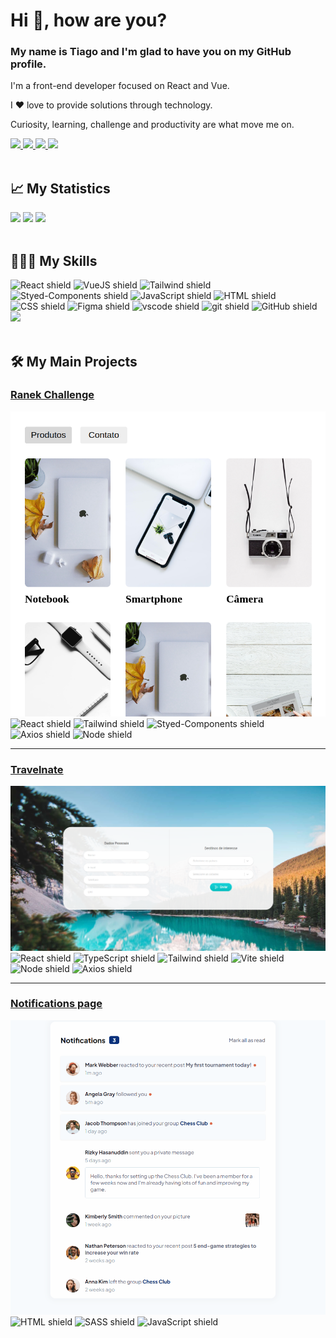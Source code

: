 # Hi 👋, how are you?

### My name is Tiago and I'm glad to have you on my GitHub profile.

I'm a front-end developer focused on React and Vue.

I ❤️ love to provide solutions through technology.

Curiosity, learning, challenge and productivity are what move me on.

<div>
  <a href="https://api.whatsapp.com/send?phone=5516991974262" target="_blank" rel="noreferrer">
    <img src="https://img.shields.io/badge/WhatsApp-25D366?style=for-the-badge&logo=whatsapp&logoColor=white" />
  </a>
  <a href="https://www.linkedin.com/in/tascintra/" target="_blank" rel="noreferrer">
    <img src="https://img.shields.io/badge/LinkedIn-0077B5?style=for-the-badge&logo=linkedin&logoColor=white" />
  </a>
  <a href="https://discordapp.com/users/Tiago%20Silva#7043" target="_blank" rel="noreferrer">
    <img src="https://img.shields.io/badge/Discord-7289DA?style=for-the-badge&logo=discord&logoColor=white" />
  </a>
  <a href="mailto:tiago.slv@hotmail.com" target="_blank" rel="noreferrer">
    <img src="https://img.shields.io/badge/Hotmail-0078D4?style=for-the-badge&logo=microsoft-outlook&logoColor=white" />
  </a>
</div>

<br>

## 📈 My Statistics
<div>
  <img height="150rem" src="https://github-readme-stats-git-masterrstaa-rickstaa.vercel.app/api?username=tascintra&show_icons=true&theme=github_dark&include_all_commits=true&count_private=true" />
  <img height="150rem" src="https://streak-stats.demolab.com/?user=tascintra&theme=github-dark-blue" />
  <img height="152rem" src="https://github-readme-stats-git-masterrstaa-rickstaa.vercel.app/api/top-langs/?username=tascintra&layout=compact&langs_count=16&theme=github_dark" />
</div>

<br>

## 🦹🏽‍♂️ My Skills
<div>
  <img src="https://img.shields.io/badge/React-20232A?style=for-the-badge&logo=react&logoColor=61DAFB" alt="React shield" />
  <img src="https://img.shields.io/badge/Vue.js-35495E?style=for-the-badge&logo=vue.js&logoColor=4FC08D" alt="VueJS shield" />
  <img src="https://img.shields.io/badge/Tailwind_CSS-38B2AC?style=for-the-badge&logo=tailwind-css&logoColor=white" alt="Tailwind shield" />
  <img src="https://img.shields.io/badge/styled--components-DB7093?style=for-the-badge&logo=styled-components&logoColor=white" alt="Styed-Components shield" />
  <img src="https://img.shields.io/badge/JavaScript-F7DF1E?style=for-the-badge&logo=javascript&logoColor=black" alt="JavaScript shield" />
  <img src="https://img.shields.io/badge/HTML5-E34F26?style=for-the-badge&logo=html5&logoColor=white" alt="HTML shield" />
  <img src="https://img.shields.io/badge/CSS3-1572B6?style=for-the-badge&logo=css3&logoColor=white" alt="CSS shield" />
  <img src="https://img.shields.io/badge/Figma-F24E1E?style=for-the-badge&logo=figma&logoColor=white" alt="Figma shield" />
  <img src="https://img.shields.io/badge/Visual_Studio_Code-0078D4?style=for-the-badge&logo=visual%20studio%20code&logoColor=white" alt="vscode shield" />
  <img src="https://img.shields.io/badge/GIT-E44C30?style=for-the-badge&logo=git&logoColor=white" alt="git shield" />
  <img src="https://img.shields.io/badge/GitHub-000000?style=for-the-badge&logo=github&logoColor=white" alt="GitHub shield" />
  <img src="https://img.shields.io/badge/Design%20Thinking-470137?style=for-the-badge&logo=Adobe%20Creative%20Cloud&logoColor=white" />
</div>


<br>

## 🛠️ My Main Projects

### [Ranek Challenge](https://github.com/tascintra/ranek-challenge)
![](https://github.com/tascintra/ranek-challenge/blob/main/public/desktop-preview.png)
<br>
<img src="https://img.shields.io/badge/React-20232A?style=for-the-badge&logo=react&logoColor=61DAFB" alt="React shield" />
<img src="https://img.shields.io/badge/Tailwind_CSS-38B2AC?style=for-the-badge&logo=tailwind-css&logoColor=white" alt="Tailwind shield" />
<img src="https://img.shields.io/badge/styled--components-DB7093?style=for-the-badge&logo=styled-components&logoColor=white" alt="Styed-Components shield" />
<img src="https://img.shields.io/badge/Axios-5A29E4?style=for-the-badge&logo=Axios&logoColor=white" alt="Axios shield" />
<img src="https://img.shields.io/badge/Node.js-43853D?style=for-the-badge&logo=node.js&logoColor=white" alt="Node shield" />

---


### [Travelnate](https://github.com/tascintra/travelnate)
![](https://github.com/tascintra/travelnate/blob/main/.github/travelnate-screenshot.png)
<br>
<img src="https://img.shields.io/badge/React-20232A?style=for-the-badge&logo=react&logoColor=61DAFB" alt="React shield" />
<img src="https://img.shields.io/badge/TypeScript-007ACC?style=for-the-badge&logo=typescript&logoColor=white" alt="TypeScript shield" />
<img src="https://img.shields.io/badge/Tailwind_CSS-38B2AC?style=for-the-badge&logo=tailwind-css&logoColor=white" alt="Tailwind shield" />
<img src="https://img.shields.io/badge/Vite-646CFF?style=for-the-badge&logo=Vite&logoColor=white" alt="Vite shield" />
<img src="https://img.shields.io/badge/Node.js-43853D?style=for-the-badge&logo=node.js&logoColor=white" alt="Node shield" />
<img src="https://img.shields.io/badge/Axios-5A29E4?style=for-the-badge&logo=Axios&logoColor=white" alt="Axios shield" />

---

### [Notifications page](https://github.com/tascintra/notifications-page-sass)
![](https://raw.githubusercontent.com/tascintra/notifications-page-sass/main/design/notifications-demo.gif)
<br>
<img src="https://img.shields.io/badge/HTML5-E34F26?style=for-the-badge&logo=html5&logoColor=white" alt="HTML shield" />
<img src="https://img.shields.io/badge/Sass-CC6699?style=for-the-badge&logo=sass&logoColor=white" alt="SASS shield" />
<img src="https://img.shields.io/badge/JavaScript-F7DF1E?style=for-the-badge&logo=javascript&logoColor=black" alt="JavaScript shield" />
